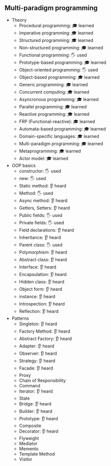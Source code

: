 ## Multi-paradigm programming

- Theory
  - Procedural programming: 🎓 learned
  - Imperative programming: 🎓 learned
  - Structured programming: 🎓 learned
  - Non-structured programming: 🎓 learned
  - Functional programming: 🖐️ used
  - Prototype-based programming: 🎓 learned
  - Object-oriented programming: 🖐️ used
  - Object-based programming: 🎓 learned
  - Generic programming: 🎓 learned
  - Concurrent computing: 🎓 learned
  - Asyncronous programming: 🎓 learned
  - Parallel programming: 🎓 learned
  - Reactive programming: 🎓 learned
  - FRP (Functional-reactive): 🎓 learned
  - Automata-based programming: 🎓 learned
  - Domain-specific languages: 🎓 learned
  - Multi-paradigm programming: 🎓 learned
  - Metaprogramming: 🎓 learned
  - Actor model: 🎓 learned
- OOP basics
  - constructor: 🖐️ used
  - new: 🖐️ used
  - Static method: 👂 heard
  - Method: 🖐️ used
  - Async method: 👂 heard
  - Getters, Setters: 👂 heard
  - Public fields: 🖐️ used
  - Private fields: 🖐️ used
  - Field declarations: 👂 heard
  - Inheritance: 👂 heard
  - Parent class: 🖐️ used
  - Polymorphism: 👂 heard
  - Abstract class: 👂 heard
  - Interface: 👂 heard
  - Encapsulation: 👂 heard
  - Hidden class: 👂 heard
  - Object form: 👂 heard
  - instance: 👂 heard
  - Introspection: 👂 heard
  - Reflection: 👂 heard
- Patterns
  - Singleton: 👂 heard
  - Factory Method: 👂 heard
  - Abstract Factory: 👂 heard
  - Adapter: 👂 heard
  - Observer: 👂 heard
  - Strategy: 👂 heard
  - Facade: 👂 heard
  - Proxy
  - Chain of Responsibility
  - Command
  - Iterator: 👂 heard
  - State
  - Bridge: 👂 heard
  - Builder: 👂 heard
  - Prototype: 👂 heard
  - Composite
  - Decorator: 👂 heard
  - Flyweight
  - Mediator
  - Memento
  - Template Method
  - Visitor
